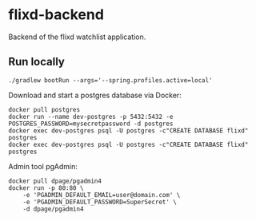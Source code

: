 # flixd-backend

Backend of the flixd watchlist application.

## Run locally

`./gradlew bootRun --args='--spring.profiles.active=local'`

Download and start a postgres database via Docker:
```
docker pull postgres
docker run --name dev-postgres -p 5432:5432 -e POSTGRES_PASSWORD=mysecretpassword -d postgres
docker exec dev-postgres psql -U postgres -c"CREATE DATABASE flixd" postgres
docker exec dev-postgres psql -U postgres -c"CREATE DATABASE flixd" postgres
```

Admin tool pgAdmin:
```
docker pull dpage/pgadmin4
docker run -p 80:80 \
    -e 'PGADMIN_DEFAULT_EMAIL=user@domain.com' \
    -e 'PGADMIN_DEFAULT_PASSWORD=SuperSecret' \
    -d dpage/pgadmin4
```
